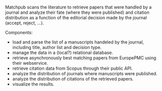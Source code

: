 Matchpub scans the literature to retrieve papers that were handled by a journal and analyze their fate (where they were published) and citation distribution as a function of the editorial decision made by the journal (accept, reject, ...).

Components:

- load and parse the list of a manuscripts handeled by the journal, including title, author list and decision type.
- manage the data in a (local?) relational database.
- retrieve asynchronously best matching papers from EuropePMC using their webservice.
- retrieve citation data from Scopus through their public API.
- analyze the distribution of journals where manuscripts were published.
- analyze the distribution of citations of the retrieved papers.
- visualize the results.

